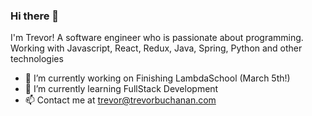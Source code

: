 ### Hi there 👋

I'm Trevor! A software engineer who is passionate about programming. Working with Javascript, React, Redux, Java, Spring, Python and other technologies

- 🔭 I’m currently working on Finishing LambdaSchool (March 5th!)
- 🌱 I’m currently learning FullStack Development
- 📫 Contact me at <trevor@trevorbuchanan.com>
